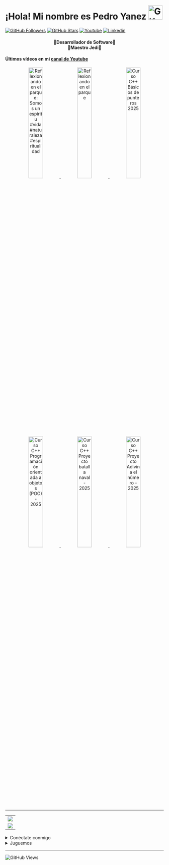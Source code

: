 <!-- Título -->
<h1>¡Hola! Mi nombre es Pedro Yanez
  <img src="https://raw.githubusercontent.com/nixin72/nixin72/master/wave.gif"
          alt="Gif animado de mano saludando"
          height="45"
          width="45" />
</h1>

[![GitHub Followers][github_followers_badge]][github]
[![GitHub Stars][github_stars_badge]][github]
[![Youtube][youtube_badge]][youtube]
[![Linkedin][linkedin_badge]][linkedin]
<br>

<!-- Descripción -->
<h4 align="center">
  🔴Desarrollador de Software🔴<br>
  🔵Maestro Jedi🔵
</h4>

#### Últimos vídeos en mi [canal de Youtube][youtube]
<div align="center">
  
<a href='https://youtu.be/XtPjDHvHA5I' target='_blank'>
  <img width='30%' src='https://img.youtube.com/vi/XtPjDHvHA5I/mqdefault.jpg' alt='Reflexionando en el parque: Somos un espíritu #vida #naturaleza #espiritualidad' /zz>
</a>
<a href='https://youtu.be/lJNLdhRDPi0' target='_blank'>
  <img width='30%' src='https://img.youtube.com/vi/lJNLdhRDPi0/mqdefault.jpg' alt='Reflexionando en el parque' /zz>
</a>
<a href='https://youtu.be/avi4zcSdOI8' target='_blank'>
  <img width='30%' src='https://img.youtube.com/vi/avi4zcSdOI8/mqdefault.jpg' alt='Curso C++ Básicos de punteros 2025' /zz>
</a>
<a href='https://youtu.be/K88MAyetjac' target='_blank'>
  <img width='30%' src='https://img.youtube.com/vi/K88MAyetjac/mqdefault.jpg' alt='Curso C++ Programación orientada a objetos (POO) - 2025' /zz>
</a>
<a href='https://youtu.be/SUe0HA5cXAY' target='_blank'>
  <img width='30%' src='https://img.youtube.com/vi/SUe0HA5cXAY/mqdefault.jpg' alt='Curso C++ Proyecto batalla naval - 2025' /zz>
</a>
<a href='https://youtu.be/Ky2iWLyCNyk' target='_blank'>
  <img width='30%' src='https://img.youtube.com/vi/Ky2iWLyCNyk/mqdefault.jpg' alt='Curso C++ Proyecto Adivina el número - 2025' /zz>
</a>
</div>

<hr/>
<!-- Estadísticas -->
<table align="center">
  <tr>
    <td align="center">
      <img src="https://github-readme-stats.vercel.app/api/top-langs/?username=wotanCode&langs_count=10&hide_border=true&layout=compact&theme=github_dark"/>
    </td>
  </tr>
  <tr>
    <td align="center">
      <img src="https://github-readme-stats.vercel.app/api?username=wotanCode&hide_border=true&show_icons=true&theme=github_dark"/>
    </td>
  </tr>
</table>

<!-- Redes sociales -->
<details>
  <summary>Conéctate conmigo</summary>

## 🟣¡Redes sociales!🟣

[![Youtube][youtube_badge_large]][youtube]
[![Linkedin][linkedin_badge_large]][linkedin]
</details>

<details>
  <summary>Juguemos</summary>
  
###### ⚪¿Quieres jugar?⚪
[![CHESS][chess_badge]][chess]
[![LICHESS][lichess_badge]][lichess]
</details>

<!-- Visitas al perfil -->
<hr/>

![GitHub Views][profile_views_badge]

<!-- Variables -->
[github]: https://github.com/wotanCode
[youtube]: https://www.youtube.com/channel/UCwISu2hFg7EpOIZ8aV7iS6g?sub_confirmation=1
[linkedin]: https://www.linkedin.com/in/pedro-yanez/
[chess]: https://www.chess.com/member/pedroelhumano
[lichess]: https://lichess.org/@/pedroelhumano
[github_followers_badge]: https://img.shields.io/github/followers/wotanCode?style=social
[github_stars_badge]: https://img.shields.io/github/stars/wotanCode?style=social
[youtube_badge]: https://img.shields.io/badge/Youtube-FF0000?&logo=Youtube&logoColor=white&labelColor=101010
[linkedin_badge]: https://img.shields.io/badge/Linkedin-00d8fd?&logo=linkedin&logoColor=white&labelColor=101010
[youtube_badge_large]: https://img.shields.io/badge/Youtube-FF0000?style=for-the-badge&logo=Youtube&logoColor=white&labelColor=101010
[linkedin_badge_large]: https://img.shields.io/badge/Linkedin-00d8fd?style=for-the-badge&logo=linkedin&logoColor=white&labelColor=101010
[chess_badge]: https://img.shields.io/badge/-CHESS.COM-6C9E3F?style=flat-square&logo=Lichess&labelColor=101010
[lichess_badge]: https://img.shields.io/badge/-LICHESS-ffffff?style=flat-square&logo=Lichess&labelColor=101010
[profile_views_badge]: https://komarev.com/ghpvc/?username=wotanCode&style=for-the-badge&color=red&label=Total%20profile%20views
